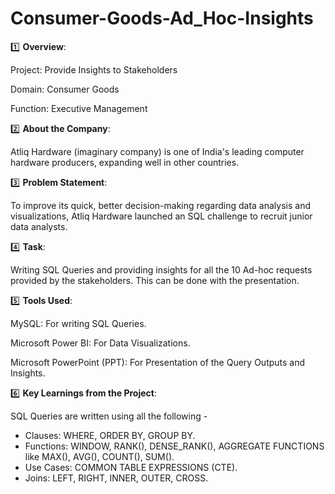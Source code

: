 # Consumer-Goods-Ad_Hoc-Insights
1️⃣ **Overview**:

Project: Provide Insights to Stakeholders

Domain: Consumer Goods

Function: Executive Management

2️⃣ **About the Company**:

Atliq Hardware (imaginary company) is one of India's leading computer hardware producers, expanding well in other countries.

3️⃣ **Problem Statement**:

To improve its quick, better decision-making regarding data analysis and visualizations, Atliq Hardware launched an SQL challenge to recruit junior data analysts.

4️⃣ **Task**:

Writing SQL Queries and providing insights for all the 10 Ad-hoc requests provided by the stakeholders. This can be done with the presentation.

5️⃣ **Tools Used**:

MySQL: For writing SQL Queries.

Microsoft Power BI: For Data Visualizations.

Microsoft PowerPoint (PPT): For Presentation of the Query Outputs and Insights.

6️⃣ **Key Learnings from the Project**:

SQL Queries are written using all the following -
* Clauses: WHERE, ORDER BY, GROUP BY.
* Functions: WINDOW, RANK(), DENSE_RANK(), AGGREGATE FUNCTIONS like MAX(), AVG(), COUNT(), SUM().
* Use Cases: COMMON TABLE EXPRESSIONS (CTE).
* Joins: LEFT, RIGHT, INNER, OUTER, CROSS.



